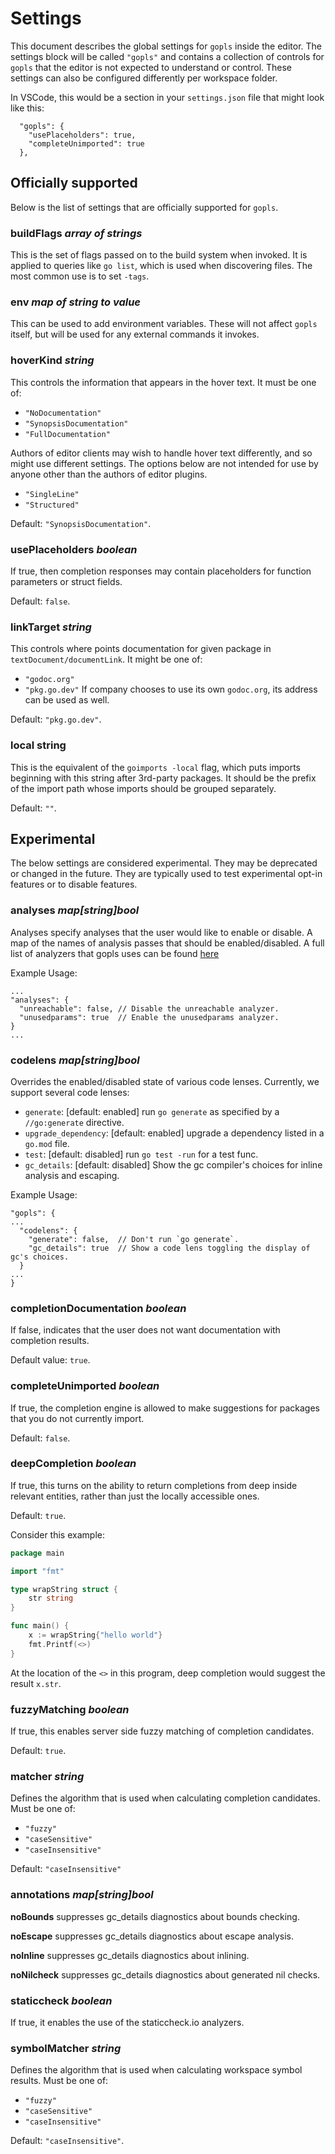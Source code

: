 # Settings

<!--TODO: Generate this file from the documentation in golang/org/x/tools/internal/lsp/source/options.go.-->

This document describes the global settings for `gopls` inside the editor. The settings block will be called `"gopls"` and contains a collection of controls for `gopls` that the editor is not expected to understand or control. These settings can also be configured differently per workspace folder.

In VSCode, this would be a section in your `settings.json` file that might look like this:

```json5
  "gopls": {
    "usePlaceholders": true,
    "completeUnimported": true
  },
```

## Officially supported

Below is the list of settings that are officially supported for `gopls`.

### **buildFlags** *array of strings*

This is the set of flags passed on to the build system when invoked. It is applied to queries like `go list`, which is used when discovering files. The most common use is to set `-tags`.

### **env** *map of string to value*

This can be used to add environment variables. These will not affect `gopls` itself, but will be used for any external commands it invokes.

### **hoverKind** *string*

This controls the information that appears in the hover text.
It must be one of:
* `"NoDocumentation"`
* `"SynopsisDocumentation"`
* `"FullDocumentation"`

Authors of editor clients may wish to handle hover text differently, and so might use different settings. The options below are not intended for use by anyone other than the authors of editor plugins.

* `"SingleLine"`
* `"Structured"`

Default: `"SynopsisDocumentation"`.

### **usePlaceholders** *boolean*

If true, then completion responses may contain placeholders for function parameters or struct fields.

Default: `false`.

### **linkTarget** *string*

This controls where points documentation for given package in `textDocument/documentLink`.
It might be one of:
* `"godoc.org"`
* `"pkg.go.dev"`
If company chooses to use its own `godoc.org`, its address can be used as well.

Default: `"pkg.go.dev"`.

### **local** string

This is the equivalent of the `goimports -local` flag, which puts imports beginning with this string after 3rd-party packages.
It should be the prefix of the import path whose imports should be grouped separately.

Default: `""`.

## Experimental

The below settings are considered experimental. They may be deprecated or changed in the future. They are typically used to test experimental opt-in features or to disable features.

### **analyses** *map[string]bool*

Analyses specify analyses that the user would like to enable or disable.
A map of the names of analysis passes that should be enabled/disabled.
A full list of analyzers that gopls uses can be found [here](analyzers.md)

Example Usage:
```json5
...
"analyses": {
  "unreachable": false, // Disable the unreachable analyzer.
  "unusedparams": true  // Enable the unusedparams analyzer.
}
...
```

### **codelens** *map[string]bool*

Overrides the enabled/disabled state of various code lenses. Currently, we
support several code lenses:

* `generate`: [default: enabled] run `go generate` as specified by a `//go:generate` directive.
* `upgrade_dependency`: [default: enabled] upgrade a dependency listed in a `go.mod` file.
* `test`: [default: disabled] run `go test -run` for a test func.
* `gc_details`: [default: disabled] Show the gc compiler's choices for inline analysis and escaping.

Example Usage:
```json5
"gopls": {
...
  "codelens": {
    "generate": false,  // Don't run `go generate`.
    "gc_details": true  // Show a code lens toggling the display of gc's choices.
  }
...
}
```
### **completionDocumentation** *boolean*

If false, indicates that the user does not want documentation with completion results.

Default value: `true`.

### **completeUnimported** *boolean*

If true, the completion engine is allowed to make suggestions for packages that you do not currently import.

Default: `false`.

### **deepCompletion** *boolean*

If true, this turns on the ability to return completions from deep inside relevant entities, rather than just the locally accessible ones.

Default: `true`.

Consider this example:

```go
package main

import "fmt"

type wrapString struct {
    str string
}

func main() {
    x := wrapString{"hello world"}
    fmt.Printf(<>)
}
```

At the location of the `<>` in this program, deep completion would suggest the result `x.str`.

### **fuzzyMatching** *boolean*

If true, this enables server side fuzzy matching of completion candidates.

Default: `true`.

### **matcher** *string*

Defines the algorithm that is used when calculating completion candidates. Must be one of:

* `"fuzzy"`
* `"caseSensitive"`
* `"caseInsensitive"`

Default: `"caseInsensitive"`

### **annotations** *map[string]bool*

**noBounds** suppresses gc_details diagnostics about bounds checking.

**noEscape** suppresses gc_details diagnostics about escape analysis.

**noInline** suppresses gc_details diagnostics about inlining.

**noNilcheck** suppresses gc_details diagnostics about generated nil checks.

### **staticcheck** *boolean*

If true, it enables the use of the staticcheck.io analyzers.

### **symbolMatcher** *string*

Defines the algorithm that is used when calculating workspace symbol results. Must be one of:

* `"fuzzy"`
* `"caseSensitive"`
* `"caseInsensitive"`

Default: `"caseInsensitive"`.
